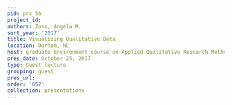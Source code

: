 ```yaml
---
pid: prs_56
project_id: 
authors: Zoss, Angela M.
sort_year: '2017'
title: Visualizing Qualitative Data
location: Durham, NC
host: graduate Environment course on Applied Qualitative Research Methods
pres_date: October 25, 2017
type: Guest lecture
grouping: guest
pres_url: 
order: '057'
collection: presentations
---
```

